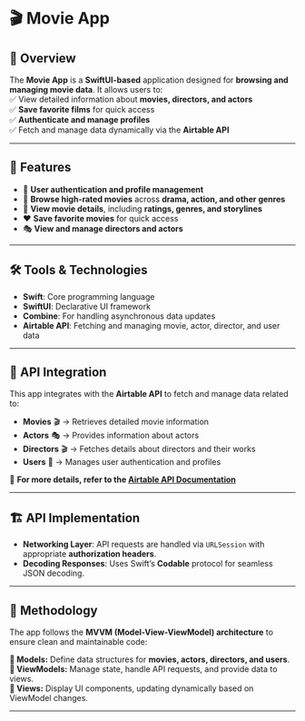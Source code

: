 # 🎬 Movie App  

## 📌 Overview  
The **Movie App** is a **SwiftUI-based** application designed for **browsing and managing movie data**. It allows users to:  
✅ View detailed information about **movies, directors, and actors**  
✅ **Save favorite films** for quick access  
✅ **Authenticate and manage profiles**  
✅ Fetch and manage data dynamically via the **Airtable API**  

---

## 🚀 Features  
- 🌟 **User authentication and profile management**  
- 🎥 **Browse high-rated movies** across **drama, action, and other genres**  
- 📖 **View movie details**, including **ratings, genres, and storylines**  
- ❤️ **Save favorite movies** for quick access  
- 🎭 **View and manage directors and actors**  

---

## 🛠️ Tools & Technologies  
- **Swift**: Core programming language  
- **SwiftUI**: Declarative UI framework  
- **Combine**: For handling asynchronous data updates  
- **Airtable API**: Fetching and managing movie, actor, director, and user data  

---

## 🔗 API Integration  
This app integrates with the **Airtable API** to fetch and manage data related to:  
- **Movies** 🎬 → Retrieves detailed movie information  
- **Actors** 🎭 → Provides information about actors  
- **Directors** 🎬 → Fetches details about directors and their works  
- **Users** 👤 → Manages user authentication and profiles  

🔗 **For more details, refer to the [Airtable API Documentation](https://airtable.com/)**  

---

## 🏗️ API Implementation  
- **Networking Layer**: API requests are handled via `URLSession` with appropriate **authorization headers**.  
- **Decoding Responses**: Uses Swift’s **Codable** protocol for seamless JSON decoding.  

---

## 📌 Methodology  
The app follows the **MVVM (Model-View-ViewModel) architecture** to ensure clean and maintainable code:  

**🔹 Models:** Define data structures for **movies, actors, directors, and users**.  
**🔹 ViewModels:** Manage state, handle API requests, and provide data to views.  
**🔹 Views:** Display UI components, updating dynamically based on ViewModel changes.  

---
